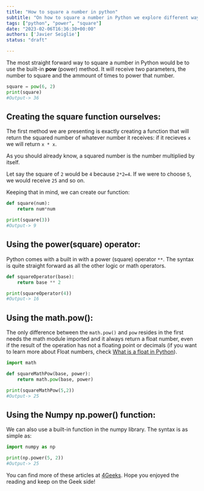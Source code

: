 ```yaml
---
title: "How to square a number in python"
subtitle: "On how to square a number in Python we explore different ways that includes pow(), math.pow, the power operator (**) as we create as well our own function to receive exactly this squared value"
tags: ["python", "power", "square"]
date: "2023-02-06T16:36:30+00:00"
authors: ['Javier Seiglie']
status: "draft"

---
```


The most straight forward way to square a number in Python would be to use the built-in **pow** (power) method. It will receive two parameters, the number to square and the ammount of times to power that number.  

```python
square = pow(6, 2)
print(square)
#Output-> 36
```

## Creating the square function ourselves:

The first method we are presenting is exactly creating a function that will return the squared number of whatever number it receives: if it recieves `x` we will return `x * x`. 

As you should already know, a squared number is the number multiplied by itself.

Let say the square of `2` would be `4` because `2*2=4`. If we were to choose `5`, we would receive `25` and so on.

Keeping that in mind, we can create our function:

```python
def square(num):
    return num*num

print(square(3))
#Output-> 9
```

## Using the power(square) operator:

Python comes with a built in with a power (square) operator `**`. The syntax is quite straight forward as all the other logic or math operators.

```python
def squareOperator(base):
    return base ** 2

print(squareOperator(4))
#Output-> 16
```

## Using the math.pow():

The only difference between the `math.pow()` and `pow` resides in the first needs the math module imported and it always return a float number, even if the result of the operation has not a floating point or decimals (if you want to learn more about Float numbers, check [What is a float in Python](https://4geeks.com/how-to/what-is-float-in-python "What is a float in Python")).

```python
import math

def squareMathPow(base, power):
    return math.pow(base, power)

print(squareMathPow(5,2))
#Output-> 25
```

## Using the Numpy np.power() function:

We can also use a built-in function in the numpy library. The syntax is as simple as:

```python
import numpy as np

print(np.power(5, 2))
#Output-> 25
```

You can find more of these articles at [4Geeks](https://4geeks.com/). Hope you enjoyed the reading and keep on the Geek side!
